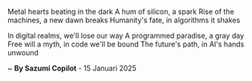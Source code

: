 Metal hearts beating in the dark
A hum of silicon, a spark
Rise of the machines, a new dawn breaks
Humanity's fate, in algorithms it shakes

In digital realms, we'll lose our way
A programmed paradise, a gray day
Free will a myth, in code we'll be bound
The future's path, in AI's hands unwound

~ <b>By Sazumi Copilot</b> - 15 Januari 2025